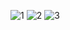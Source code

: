 ![1](https://github.com/Alexander-Domnenko/development-of-applications-for-mobile-devices/assets/91257943/68fd4933-23fb-46a1-9e93-f43486746077)
![2](https://github.com/Alexander-Domnenko/development-of-applications-for-mobile-devices/assets/91257943/2e5b626b-7445-4b00-b48e-3906f3a2bea3)
![3](https://github.com/Alexander-Domnenko/development-of-applications-for-mobile-devices/assets/91257943/be52732e-866c-4ba1-9b9c-38d53ec9318d)

